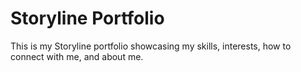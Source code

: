 # Storyline Portfolio
This is my Storyline portfolio showcasing my skills, interests, how to connect with me, and about me.
